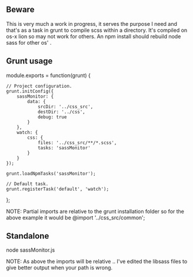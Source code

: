 ## Beware

This is very much a work in progress, it serves the purpose I need and that's as a task in grunt to compile scss within a directory. It's compiled on os-x lion so may not work for others. An npm install should rebuild node sass for other os' .

## Grunt usage

module.exports = function(grunt) {

	// Project configuration.
	grunt.initConfig({
		sassMonitor: {
			data: {
				srcDir: '../css_src',
				destDir: '../css',
				debug: true
			}
		},
		watch: {
			css: {
				files: '../css_src/**/*.scss',
				tasks: 'sassMonitor'
			}
		}
	});

	grunt.loadNpmTasks('sassMonitor');

	// Default task.
	grunt.registerTask('default', 'watch');
};

NOTE: Partial imports are relative to the grunt installation folder so for the above example it would be @import '../css_src/common';

## Standalone

node sassMonitor.js

NOTE: As above the imports will be relative .. I've edited the libsass files to give better output when your path is wrong.